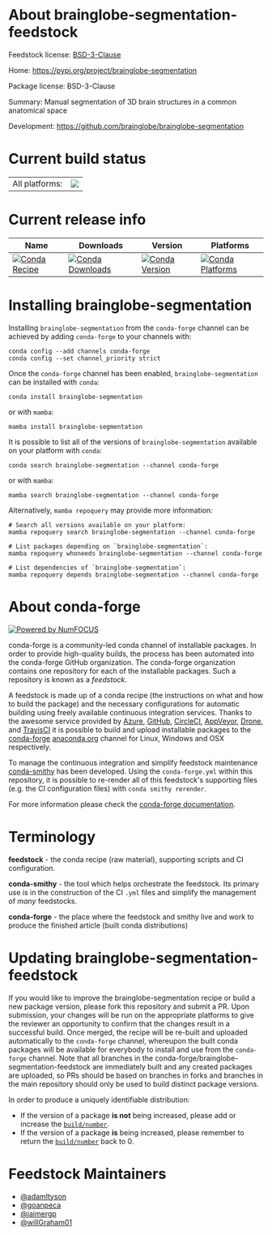 About brainglobe-segmentation-feedstock
=======================================

Feedstock license: [BSD-3-Clause](https://github.com/conda-forge/brainglobe-segmentation-feedstock/blob/main/LICENSE.txt)

Home: https://pypi.org/project/brainglobe-segmentation

Package license: BSD-3-Clause

Summary: Manual segmentation of 3D brain structures in a common anatomical space

Development: https://github.com/brainglobe/brainglobe-segmentation

Current build status
====================


<table><tr><td>All platforms:</td>
    <td>
      <a href="https://dev.azure.com/conda-forge/feedstock-builds/_build/latest?definitionId=20786&branchName=main">
        <img src="https://dev.azure.com/conda-forge/feedstock-builds/_apis/build/status/brainglobe-segmentation-feedstock?branchName=main">
      </a>
    </td>
  </tr>
</table>

Current release info
====================

| Name | Downloads | Version | Platforms |
| --- | --- | --- | --- |
| [![Conda Recipe](https://img.shields.io/badge/recipe-brainglobe--segmentation-green.svg)](https://anaconda.org/conda-forge/brainglobe-segmentation) | [![Conda Downloads](https://img.shields.io/conda/dn/conda-forge/brainglobe-segmentation.svg)](https://anaconda.org/conda-forge/brainglobe-segmentation) | [![Conda Version](https://img.shields.io/conda/vn/conda-forge/brainglobe-segmentation.svg)](https://anaconda.org/conda-forge/brainglobe-segmentation) | [![Conda Platforms](https://img.shields.io/conda/pn/conda-forge/brainglobe-segmentation.svg)](https://anaconda.org/conda-forge/brainglobe-segmentation) |

Installing brainglobe-segmentation
==================================

Installing `brainglobe-segmentation` from the `conda-forge` channel can be achieved by adding `conda-forge` to your channels with:

```
conda config --add channels conda-forge
conda config --set channel_priority strict
```

Once the `conda-forge` channel has been enabled, `brainglobe-segmentation` can be installed with `conda`:

```
conda install brainglobe-segmentation
```

or with `mamba`:

```
mamba install brainglobe-segmentation
```

It is possible to list all of the versions of `brainglobe-segmentation` available on your platform with `conda`:

```
conda search brainglobe-segmentation --channel conda-forge
```

or with `mamba`:

```
mamba search brainglobe-segmentation --channel conda-forge
```

Alternatively, `mamba repoquery` may provide more information:

```
# Search all versions available on your platform:
mamba repoquery search brainglobe-segmentation --channel conda-forge

# List packages depending on `brainglobe-segmentation`:
mamba repoquery whoneeds brainglobe-segmentation --channel conda-forge

# List dependencies of `brainglobe-segmentation`:
mamba repoquery depends brainglobe-segmentation --channel conda-forge
```


About conda-forge
=================

[![Powered by
NumFOCUS](https://img.shields.io/badge/powered%20by-NumFOCUS-orange.svg?style=flat&colorA=E1523D&colorB=007D8A)](https://numfocus.org)

conda-forge is a community-led conda channel of installable packages.
In order to provide high-quality builds, the process has been automated into the
conda-forge GitHub organization. The conda-forge organization contains one repository
for each of the installable packages. Such a repository is known as a *feedstock*.

A feedstock is made up of a conda recipe (the instructions on what and how to build
the package) and the necessary configurations for automatic building using freely
available continuous integration services. Thanks to the awesome service provided by
[Azure](https://azure.microsoft.com/en-us/services/devops/), [GitHub](https://github.com/),
[CircleCI](https://circleci.com/), [AppVeyor](https://www.appveyor.com/),
[Drone](https://cloud.drone.io/welcome), and [TravisCI](https://travis-ci.com/)
it is possible to build and upload installable packages to the
[conda-forge](https://anaconda.org/conda-forge) [anaconda.org](https://anaconda.org/)
channel for Linux, Windows and OSX respectively.

To manage the continuous integration and simplify feedstock maintenance
[conda-smithy](https://github.com/conda-forge/conda-smithy) has been developed.
Using the ``conda-forge.yml`` within this repository, it is possible to re-render all of
this feedstock's supporting files (e.g. the CI configuration files) with ``conda smithy rerender``.

For more information please check the [conda-forge documentation](https://conda-forge.org/docs/).

Terminology
===========

**feedstock** - the conda recipe (raw material), supporting scripts and CI configuration.

**conda-smithy** - the tool which helps orchestrate the feedstock.
                   Its primary use is in the construction of the CI ``.yml`` files
                   and simplify the management of *many* feedstocks.

**conda-forge** - the place where the feedstock and smithy live and work to
                  produce the finished article (built conda distributions)


Updating brainglobe-segmentation-feedstock
==========================================

If you would like to improve the brainglobe-segmentation recipe or build a new
package version, please fork this repository and submit a PR. Upon submission,
your changes will be run on the appropriate platforms to give the reviewer an
opportunity to confirm that the changes result in a successful build. Once
merged, the recipe will be re-built and uploaded automatically to the
`conda-forge` channel, whereupon the built conda packages will be available for
everybody to install and use from the `conda-forge` channel.
Note that all branches in the conda-forge/brainglobe-segmentation-feedstock are
immediately built and any created packages are uploaded, so PRs should be based
on branches in forks and branches in the main repository should only be used to
build distinct package versions.

In order to produce a uniquely identifiable distribution:
 * If the version of a package **is not** being increased, please add or increase
   the [``build/number``](https://docs.conda.io/projects/conda-build/en/latest/resources/define-metadata.html#build-number-and-string).
 * If the version of a package **is** being increased, please remember to return
   the [``build/number``](https://docs.conda.io/projects/conda-build/en/latest/resources/define-metadata.html#build-number-and-string)
   back to 0.

Feedstock Maintainers
=====================

* [@adamltyson](https://github.com/adamltyson/)
* [@goanpeca](https://github.com/goanpeca/)
* [@jaimergp](https://github.com/jaimergp/)
* [@willGraham01](https://github.com/willGraham01/)

